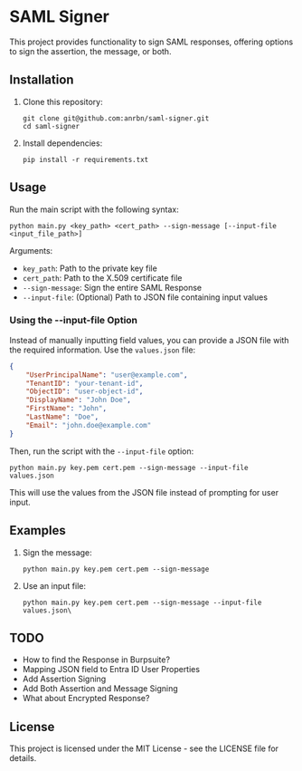 # SAML Signer

This project provides functionality to sign SAML responses, offering options to sign the assertion, the message, or both.

## Installation

1. Clone this repository:
   ```
   git clone git@github.com:anrbn/saml-signer.git
   cd saml-signer
   ```

2. Install dependencies:
   ```
   pip install -r requirements.txt
   ```

## Usage

Run the main script with the following syntax:

```
python main.py <key_path> <cert_path> --sign-message [--input-file <input_file_path>]
```

Arguments:
- `key_path`: Path to the private key file
- `cert_path`: Path to the X.509 certificate file
- `--sign-message`: Sign the entire SAML Response
- `--input-file`: (Optional) Path to JSON file containing input values

### Using the --input-file Option

Instead of manually inputting field values, you can provide a JSON file with the required information. Use the `values.json` file:

```json
{
    "UserPrincipalName": "user@example.com",
    "TenantID": "your-tenant-id",
    "ObjectID": "user-object-id",
    "DisplayName": "John Doe",
    "FirstName": "John",
    "LastName": "Doe",
    "Email": "john.doe@example.com"
}
```

Then, run the script with the `--input-file` option:

```
python main.py key.pem cert.pem --sign-message --input-file values.json
```

This will use the values from the JSON file instead of prompting for user input.

## Examples

1. Sign the message:
   ```
   python main.py key.pem cert.pem --sign-message
   ```

2. Use an input file:
   ```
   python main.py key.pem cert.pem --sign-message --input-file values.json\
   ```
   
## TODO
- How to find the Response in Burpsuite?
- Mapping JSON field to Entra ID User Properties
- Add Assertion Signing
- Add Both Assertion and Message Signing
- What about Encrypted Response?

## License

This project is licensed under the MIT License - see the LICENSE file for details.
